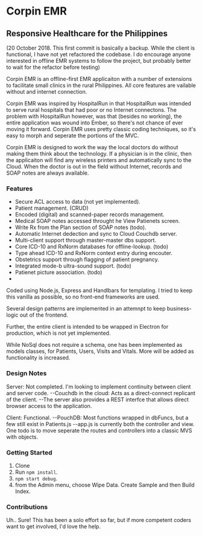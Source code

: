 # Corpin EMR
## Responsive Healthcare for the Philippines

(20 October 2018. This first commit is basically a backup. While the client is functional, I have not yet refactored the codebase. I do encourage anyone interested in offline EMR systems to follow the project, but probably better to wait for the refactor before testing)

Corpin EMR is an offline-first EMR applicaiton with a number of extensions to facilitate small clinics in the rural Philippines. All core features are vailable without and internet connection.

Corpin EMR was inspired by HospitalRun in that HospitalRun was intended to serve rural hospitals that had poor or no Internet connectons. The problem with HospitalRun however, was that (besides no working), the entire application was wound into Ember, so there's not chance of ever moving it forward. Corpin EMR uses pretty classic coding techniques, so it's easy to morph and seperate the portions of the MVC.

Corpin EMR is designed to work the way the local doctors do without making them think about the technology. If a physician is in the clinic, then the applicaiton will find any wireless printers and automatically sync to the Cloud. When the doctor is out in the field without Internet, records and SOAP notes are always available.

### Features
- Secure ACL access to data (not yet implemented).
- Patient management. (CRUD)
- Encoded (digital) and scanned-paper records management.
- Medical SOAP notes accessed throught he View Patienets screen.
- Write Rx from the Plan section of SOAP notes (todo).
- Automatic Internet dedection and sync to Cloud Couchdb server.
- Multi-client support through master-master dbs support.
- Core ICD-10 and RxNorm databases for offline-lookup. (todo)
- Type ahead ICD-10 and RxNorm context entry during encouter.
- Obstetrics support through flagging of patient pregnancy.
- Integrated mode-b ultra-sound support. (todo)
- Patienet picture association. (todo)
- 

Coded using Node.js, Express and Handlbars for templating. I tried to keep this vanilla as possible, so no front-end frameworks are used.

Several design patterns are implemented in an attemnpt to keep business-logic out of the frontend.

Further, the entire client is intended to be wrapped in Electron for production, which is not yet implemented.

While NoSql does not require a schema, one has been implemented as models classes, for Patients, Users, Visits and Vitals. More will be added as functionality is increased.

### Design Notes
Server: Not completed. I'm looking to implement continuity between client and server code.
--Couchdb in the cloud: Acts as a direct-connect replicant of the client.
--The server also provides a REST interfce that allows direct browser access to the application.

Client: Functional.
--PouchDB: Most functions wrapped in dbFuncs, but a few still exist in Patients.js
--app.js is currently both the controller and view. One todo is to move seperate the routes and controllers into a classic MVS with objects.

### Getting Started
1. Clone
2. Run `npm install`.
3. `npm start debug`.
4. from the Admin menu, choose Wipe Data. Create Sample and then Build Index.

### Contributions
Uh.. Sure! This has been a solo effort so far, but if more competent coders want to get involved, I'd love the help.


